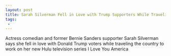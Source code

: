 ```yaml
---
layout: post
title: Sarah Silverman Fell in Love with Trump Supporters While Traveling Country for Hulu TV Series
tags:
 -
---
```

Actress comedian and former Bernie Sanders supporter Sarah Silverman says she fell in love with Donald Trump voters while traveling the country to work on her new Hulu television series I Love You America
